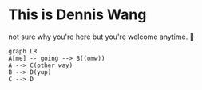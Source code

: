 # This is Dennis Wang

not sure why you're here but you're welcome anytime. 🙂


```mermaid
graph LR
A[me] -- going --> B((omw))
A --> C(other way)
B --> D(yup)
C --> D
```